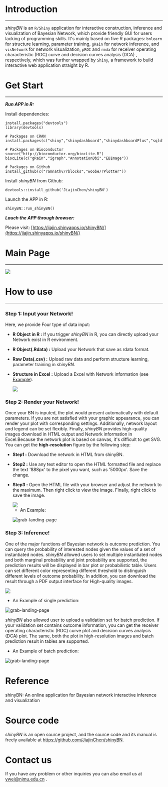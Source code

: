 # Introduction
___
*shinyBN* is an `R/Shiny` application for interactive construction, inference and visualization of Bayesian Network, which provide friendly GUI for users lacking of programming skills. It's mainly based on five R packages: `bnlearn` for structure learning, parameter training, `gRain` for network inference, and `visNetwork` for network visualization, `pROC` and `rmda` for receiver operating characteristic (ROC) curve and decision curves analysis (DCA) , respectively, which was further wrapped by `Shiny`, a framework to build interactive web application straight by R.

# Get Start
___
***Run APP in R:***

Install dependencies:
```{r,eval = FALSE}
install.packages("devtools")
library(devtools)

# Packages on CRAN
install.packages(c("shiny","shinydashboard","shinydashboardPlus","sqldf","writexl","readxl","reshape2","DT","bnlearn","ggsci","shinyjqui","ggplot2","visNetwork","pROC","rmda","knitr"))

# Packages on Bioconductor
source("http://bioconductor.org/biocLite.R")
biocLite(c("gRain","igraph","AnnotationDbi","EBImage"))

# Packages on Github
install_github(c("ramnathv/rblocks","woobe/rPlotter"))
```

Install *shinyBN* from Github:
```{r,eval = FALSE}
devtools::install_github('JiajinChen/shinyBN')
```

Launch the APP in R:
```{r,eval = FALSE}
shinyBN::run_shinyBN()
```


***Lauch the APP through browser:***

Please visit: [https://jiajin.shinyapps.io/shinyBN/](https://jiajin.shinyapps.io/shinyBN/)

# Main Page
___

<img src="https://github.com/JiajinChen/shinyBN/blob/master/inst/images/Main%20Page.png?raw=true"/>


# How to use
___
### **Step 1: Input your Network!**

Here, we provide Four type of data input:

+ **R Object in R :** If you trigger *shinyBN* in R, you can directly upload your Network exist in R environment.
+ **R Object(.Rdata) :** Upload your Network that save as rdata format.
+ **Raw Data(.csv) :** Upload raw data and perform structure learning, parameter training in *shinyBN*.
+ **Structure in Excel :** Upload a Excel with Network information (see [Example](https://github.com/JiajinChen/shinyBN/blob/master/inst/shinyApp/data/shinyBN.xlsx)).

  <img src="https://github.com/JiajinChen/shinyBN/blob/master/inst/images/Input.png?raw=true"/>
   
### **Step 2: Render your Network!**

Once your BN is inputed, the plot would present automatically with default parameters. If you are not satisfied with your graphic appearance, you can render your plot with corresponding settings. Additionally, network layout and legend can be set flexibly. Finally, *shinyBN* provides high-quality images download in HTML output and Network information in Excel.Because the network plot is based on canvas, it's difficult to get SVG. You can get the **high-resolution** figure by the following step:

+ **Step1 :** Download the network in HTML from shinyBN.
+ **Step2 :** Use any text editor to open the HTML formatted file and replace the text '888px' to the pixel you want, such as '5000px'. Save the change.
+ **Step3 :** Open the HTML file with your browser and adjust the network to the maximum. Then right click to view the image. Finally, right click to save the image.

  <img src="https://github.com/JiajinChen/shinyBN/blob/master/inst/images/Render.png?raw=true"/>
  
  + An Example:
  
  ![grab-landing-page](https://github.com/JiajinChen/shinyBN/blob/master/inst/GIF/Render.gif?v=9ad8eed7)
  
### **Step 3: Inference!**

One of the major functions of Bayesian network is outcome prediction. You can query the probability of interested nodes given the values of a set of instantiated nodes. *shinyBN* allowed users to set multiple instantiated nodes and both marginal probability and joint probability are supported, the prediction results will be displayed in bar plot or probabilistic table. Users can set different color representing different threshold to distinguish different levels of outcome probability. In addition, you can download the result through a PDF output interface for High-quality images.


  <img src="https://github.com/JiajinChen/shinyBN/blob/master/inst/images/Inference.png?raw=true"/>
  
  + An Example of single prediction:
  
  ![grab-landing-page](https://github.com/JiajinChen/shinyBN/blob/master/inst/GIF/Single%20inference.gif?v=9ad8eed7)

*shinyBN* also allowed user to upload a validation set for batch prediction. If your validation set contains outcome information, you can get the receiver operating characteristic (ROC) curve plot and decision curves analysis (DCA) plot. The same, both the plot in high-resolution images and batch prediction result in tables are supported.

  + An Example of batch prediction:
  
  ![grab-landing-page](https://github.com/JiajinChen/shinyBN/blob/master/inst/GIF/Batch%20inference.gif?v=9ad8eed7)

# Reference
shinyBN: An online application for Bayesian network interactive inference and visualization

# Source code

*shinyBN* is an open source project, and the source code and its manual is freely available at https://github.com/JiajinChen/shinyBN.

# Contact us

If you have any problem or other inquiries you can also email us at ywei@njmu.edu.cn .
